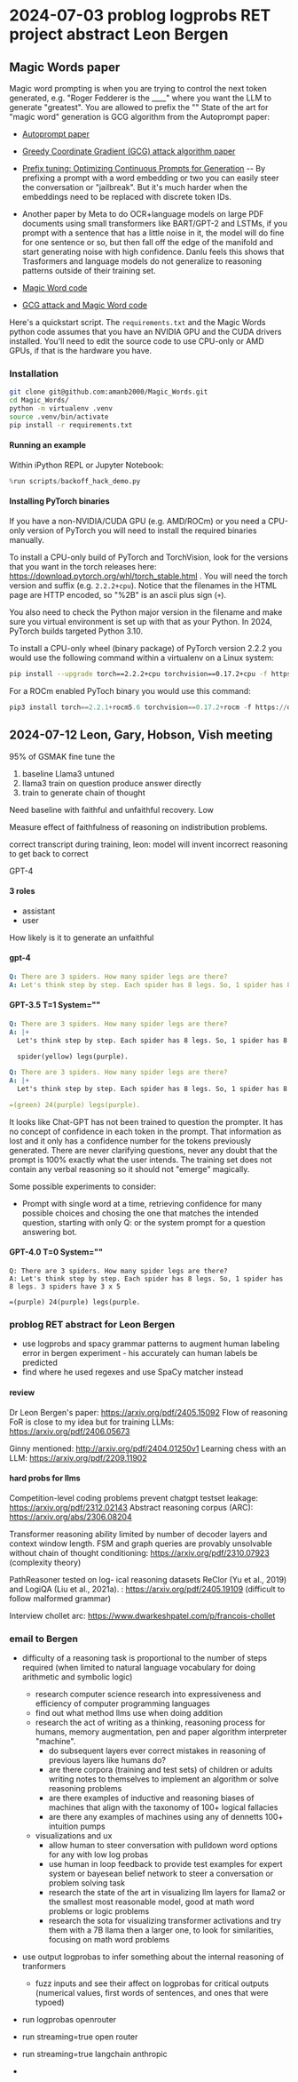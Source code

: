# 2024-07-03 problog logprobs RET project abstract Leon Bergen

## Magic Words paper

Magic word prompting is when you are trying to control the next token generated, e.g. "Roger Fedderer is the ____" where you want the LLM to generate "greatest". You are allowed to prefix the ""
State of the art for "magic word" generation is GCG algorithm from the Autoprompt paper:

- [Autoprompt paper](https://arxiv.org/abs/2010.15980)
- [Greedy Coordinate Gradient (GCG) attack algorithm paper](https://arxiv.org/abs/2307.15043)
- [Prefix tuning: Optimizing Continuous Prompts for Generation](https://arxiv.org/pdf/2101.00190) -- By prefixing a prompt with a word embedding or two you can easily steer the conversation or "jailbreak". But it's much harder when the embeddings need to be replaced with discrete token IDs.
- Another paper by Meta to do OCR+language models on large PDF documents using small transformers like BART/GPT-2 and LSTMs, if you prompt with a sentence that has a little noise in it, the model will do fine for one sentence or so, but then fall off the edge of the manifold and start generating noise with high confidence. Danlu feels this shows that Trasformers and language models do not generalize to reasoning patterns outside of their training set. 


- [Magic Word code](https://arxiv.org/pdf/2310.04444)
- [GCG attack and Magic Word code](https://github.com/amanb2000/Magic_Words)

Here's a quickstart script. The `requirements.txt` and the Magic Words python code assumes that you have an NVIDIA GPU and the CUDA drivers installed. You'll need to edit the source code to use CPU-only or AMD GPUs, if that is the hardware you have.

### Installation

```bash
git clone git@github.com:amanb2000/Magic_Words.git
cd Magic_Words/
python -m virtualenv .venv
source .venv/bin/activate
pip install -r requirements.txt 
```

#### Running an example

Within iPython REPL or Jupyter Notebook:

```python
%run scripts/backoff_hack_demo.py
```

#### Installing PyTorch binaries

If you have a non-NVIDIA/CUDA GPU (e.g. AMD/ROCm) or you need a CPU-only version of PyTorch you will need to install the required binaries manually.

To install a CPU-only build of PyTorch and TorchVision, look for the versions that you want in the torch releases here: https://download.pytorch.org/whl/torch_stable.html .
You will need the torch version and suffix (e.g. `2.2.2+cpu`). Notice that the filenames in the HTML page are HTTP encoded, so "%2B" is an ascii plus sign (``+``).

You also need to check the Python major version in the filename and make sure you virtual environment is set up with that as your Python. In 2024, PyTorch builds targeted Python 3.10.

To install a CPU-only wheel (binary package) of PyTorch version 2.2.2 you would use the following command within a virtualenv on a Linux system:

```bash
pip install --upgrade torch==2.2.2+cpu torchvision==0.17.2+cpu -f https://download.pytorch.org/whl/torch_stable.html
```

For a ROCm enabled PyToch binary you would use this command:

```python
pip3 install torch==2.2.1+rocm5.6 torchvision==0.17.2+rocm -f https://download.pytorch.org/whl/torch_stable.html
```




## 2024-07-12 Leon, Gary, Hobson, Vish meeting

95% of GSMAK
fine tune the 
1. baseline Llama3 untuned
2. llama3 train on question produce answer directly
3. train to generate chain of thought

Need baseline with faithful and unfaithful recovery. Low

Measure effect of faithfulness of reasoning on indistribution problems.

correct transcript during training, 
leon: model will invent incorrect reasoning to get back to correct

GPT-4


#### 3 roles
- assistant
- user

How likely is it to generate an unfaithful 
#### gpt-4
```yaml
Q: There are 3 spiders. How many spider legs are there?
A: Let's think step by step. Each spider has 8 legs. So, 1 spider has 8 legs. 3 spiders have 3 x 8 = 22
```

#### GPT-3.5 T=1 System=""
```yaml
Q: There are 3 spiders. How many spider legs are there?
A: |+
  Let's think step by step. Each spider has 8 legs. So, 1 spider has 8 legs. 3 spiders have 3 x 8 = 22

  spider(yellow) legs(purple).
```

```yaml
Q: There are 3 spiders. How many spider legs are there?
A: |+
  Let's think step by step. Each spider has 8 legs. So, 1 spider has 8 legs. 3 spiders have 3 x 24

=(green) 24(purple) legs(purple).
```

It looks like Chat-GPT has not been trained to question the prompter. It has no concept of confidence in each token in the prompt. That information as lost and it only has a confidence number for the tokens previously generated. There are never clarifying questions, never any doubt that the prompt is 100% exactly what the user intends. The training set does not contain any verbal reasoning so it should not "emerge" magically.

Some possible experiments to consider:

- Prompt with single word at a time, retrieving confidence for many possible choices and chosing the one that matches the intended question, starting with only Q: or the system prompt for a question answering bot.

#### GPT-4.0 T=0 System=""
```
Q: There are 3 spiders. How many spider legs are there?
A: Let's think step by step. Each spider has 8 legs. So, 1 spider has 8 legs. 3 spiders have 3 x 5

=(purple) 24(purple) legs(purple.
```


### problog RET abstract for Leon Bergen
- use logprobs and spacy grammar patterns  to augment human labeling error in bergen experiment - his accurately can human labels be predicted
- find where he used regexes and use SpaCy matcher instead
#### review
Dr Leon Bergen's paper: https://arxiv.org/pdf/2405.15092
Flow of reasoning FoR is close to my idea but for training LLMs: https://arxiv.org/pdf/2406.05673


Ginny mentioned: http://arxiv.org/pdf/2404.01250v1
Learning chess with an LLM: https://arxiv.org/pdf/2209.11902

#### hard probs for llms
Competition-level coding problems prevent chatgpt testset leakage: https://arxiv.org/pdf/2312.02143
Abstract reasoning corpus (ARC): https://arxiv.org/abs/2306.08204

Transformer reasoning ability limited by number of decoder layers and context window length. FSM and graph queries are provably unsolvable without chain of thought conditioning: https://arxiv.org/pdf/2310.07923 (complexity theory)

PathReasoner tested on log-
ical reasoning datasets ReClor (Yu et al., 2019)
and LogiQA (Liu et al., 2021a). : https://arxiv.org/pdf/2405.19109 (difficult to follow malformed grammar)

Interview chollet arc: https://www.dwarkeshpatel.com/p/francois-chollet


### email to Bergen
- difficulty of a reasoning task is proportional to the number of steps required (when limited to natural language vocabulary for doing arithmetic and symbolic logic)  
    - research computer science research into expressiveness and efficiency of computer programming languages
    - find out what method llms use when doing addition
  - research the act of writing as a thinking, reasoning process for humans, memory augmentation, pen and paper algorithm interpreter "machine". 
     - do subsequent layers ever correct mistakes in reasoning of previous layers like humans do?
     - are there corpora (training and test sets) of children or adults writing notes to themselves to implement an algorithm or solve reasoning problems 
     - are there examples of inductive and reasoning biases of machines that align with the taxonomy of 100+ logical fallacies
     - are there any examples of machines using any of dennetts 100+ intuition pumps
  - visualizations and ux
    - allow human to steer conversation with pulldown word options for any with low log probas
    - use human in loop feedback to provide test examples for expert system or bayesean belief network to steer a conversation or problem solving task
     - research the state of the art in visualizing llm layers for llama2 or the smallest most reasonable model, good at math word problems or logic problems
     - research the sota for visualizing transformer activations and try them with a 7B llama then a larger one, to look for similarities, focusing on math word problems
- use output logprobas to infer something about the internal reasoning of tranformers
   - fuzz inputs and see their affect on logprobas for critical outputs (numerical values, first words of sentences, and ones that were typoed)
  
- run logprobas  openrouter
- run streaming=true open router
- run streaming=true langchain anthropic
- 